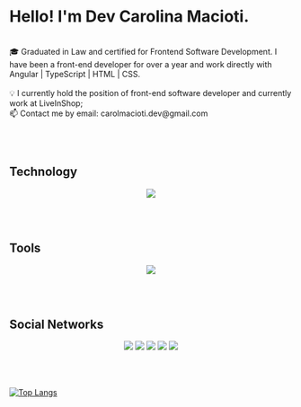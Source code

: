 # Hello! I'm Dev Carolina Macioti.

<br>
🎓 Graduated in Law and certified for Frontend Software Development. I have been a front-end developer for over a year and work directly with Angular | TypeScript | HTML | CSS.
<br>
<br>
💡 I currently hold the position of front-end software developer and currently work at LiveInShop;
<br>
 📫 Contact me by email: carolmacioti.dev@gmail.com

<br><br>

## Technology
<p align="center">
  <a href="https://skillicons.dev">
    <img src="https://skillicons.dev/icons?i=javascript,typescript,python,angular,react,nodejs,html,css,sass" />
  </a>
</p>
<br><br>

  ## Tools
<p align="center">
  <a href="https://skillicons.dev">
    <img src="https://skillicons.dev/icons?i=git,powershell,figma,vscode,github,discord" />
  </a>
</p>
<br><br>

## Social Networks
<div align="center"> 
  <a href=" https://www.youtube.com/channel/UCOHRBY06nvujCuqeoEs_RSA" target="_blank"><img src="https://img.shields.io/badge/YouTube-FF0000?style=for-the-badge&logo=youtube&logoColor=white" target="_blank"></a>
  <a href="https://instagram.com/carolmacioti" target="_blank"><img src="https://img.shields.io/badge/-Instagram-%23E4405F?style=for-the-badge&logo=instagram&logoColor=white" target="_blank"></a>
  <a href="https://discord.gg/ccNtFqZ4" target="_blank"><img src="https://img.shields.io/badge/Discord-7289DA?style=for-the-badge&logo=discord&logoColor=white" target="_blank"></a>
  <a href = "mailto:carolmacioti.dev@gmail.com"><img src="https://img.shields.io/badge/-Gmail-%23333?style=for-the-badge&logo=gmail&logoColor=white" target="_blank"></a>  
  <a href="https://www.linkedin.com/in/carolina-macioti-dev" target="_blank"><img src="https://img.shields.io/badge/-LinkedIn-%230077B5?style=for-the-badge&logo=linkedin&logoColor=white" target="_blank"></a> 
</div>
<br><br>

##

[![Top Langs](https://github-readme-stats.vercel.app/api/top-langs/?username=CarolMacioti&layout=donut)](https://github.com/CarolMacioti/github-readme-stats)

## 
